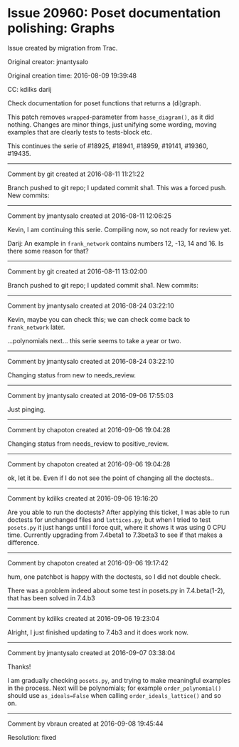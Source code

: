 # Issue 20960: Poset documentation polishing: Graphs

Issue created by migration from Trac.

Original creator: jmantysalo

Original creation time: 2016-08-09 19:39:48

CC:  kdilks ​darij

Check documentation for poset functions that returns a (di)graph.

This patch removes `wrapped`-parameter from `hasse_diagram()`, as it did nothing. Changes are minor things, just unifying some wording, moving examples that are clearly tests to tests-block etc.

This continues the serie of #18925, #18941, #18959, #19141, #19360, #19435.


---

Comment by git created at 2016-08-11 11:21:22

Branch pushed to git repo; I updated commit sha1. This was a forced push. New commits:


---

Comment by jmantysalo created at 2016-08-11 12:06:25

Kevin, I am continuing this serie. Compiling now, so not ready for review yet.

Darij: An example in `frank_network` contains numbers 12, -13, 14 and 16. Is there some reason for that?


---

Comment by git created at 2016-08-11 13:02:00

Branch pushed to git repo; I updated commit sha1. New commits:


---

Comment by jmantysalo created at 2016-08-24 03:22:10

Kevin, maybe you can check this; we can check come back to `frank_network` later.

...polynomials next... this serie seems to take a year or two.


---

Comment by jmantysalo created at 2016-08-24 03:22:10

Changing status from new to needs_review.


---

Comment by jmantysalo created at 2016-09-06 17:55:03

Just pinging.


---

Comment by chapoton created at 2016-09-06 19:04:28

Changing status from needs_review to positive_review.


---

Comment by chapoton created at 2016-09-06 19:04:28

ok, let it be. Even if I do not see the point of changing all the doctests..


---

Comment by kdilks created at 2016-09-06 19:16:20

Are you able to run the doctests? After applying this ticket, I was able to run doctests for unchanged files and `lattices.py`, but when I tried to test `posets.py` it just hangs until I force quit, where it shows it was using 0 CPU time. Currently upgrading from 7.4beta1 to 7.3beta3 to see if that makes a difference.


---

Comment by chapoton created at 2016-09-06 19:17:42

hum, one patchbot is happy with the doctests, so I did not double check.

There was a problem indeed about some test in posets.py in 7.4.beta(1-2), that has been solved in 7.4.b3


---

Comment by kdilks created at 2016-09-06 19:23:04

Alright, I just finished updating to 7.4b3 and it does work now.


---

Comment by jmantysalo created at 2016-09-07 03:38:04

Thanks!

I am gradually checking `posets.py`, and trying to make meaningful examples in the process. Next will be polynomials; for example `order_polynomial()` should use `as_ideals=False` when calling `order_ideals_lattice()` and so on.


---

Comment by vbraun created at 2016-09-08 19:45:44

Resolution: fixed
